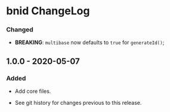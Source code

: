 # bnid ChangeLog

### Changed
- **BREAKING**: `multibase` now defaults to `true` for `generateId()`;

## 1.0.0 - 2020-05-07

### Added
- Add core files.

- See git history for changes previous to this release.
